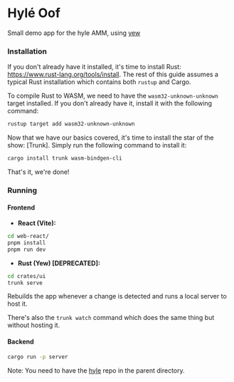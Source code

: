 # Hylé Oof

Small demo app for the hyle AMM, using [yew](https://yew.rs/)

### Installation

If you don't already have it installed, it's time to install Rust: <https://www.rust-lang.org/tools/install>.
The rest of this guide assumes a typical Rust installation which contains both `rustup` and Cargo.

To compile Rust to WASM, we need to have the `wasm32-unknown-unknown` target installed.
If you don't already have it, install it with the following command:

```bash
rustup target add wasm32-unknown-unknown
```

Now that we have our basics covered, it's time to install the star of the show: [Trunk].
Simply run the following command to install it:

```bash
cargo install trunk wasm-bindgen-cli
```

That's it, we're done!

### Running

#### Frontend

- **React (Vite):**

```bash
cd web-react/
pnpm install
pnpm run dev
```

- **Rust (Yew) [DEPRECATED]:**

```bash
cd crates/ui
trunk serve
```

Rebuilds the app whenever a change is detected and runs a local server to host it.

There's also the `trunk watch` command which does the same thing but without hosting it.

#### Backend

```sh
cargo run -p server
```

Note: You need to have the [hyle](https://github.com/Hyle-org/hyle) repo in the parent directory.

